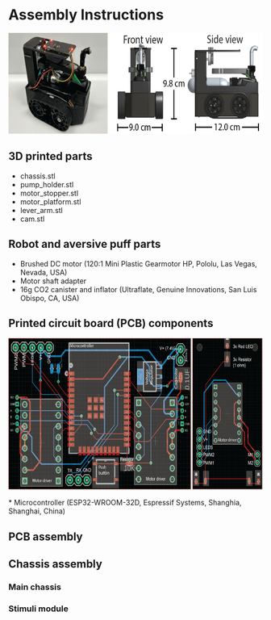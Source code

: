 # Assembly Instructions 

<!-- ![Alt Text](https://github.com/cellworld/robot_assembly/blob/master/robot_overview.png) -->
<p align="center">
  <img src="https://github.com/cellworld/robot_assembly/blob/master/images/robot_overview.png" alt="robot_overview" width="600" height="200">
</p>


## 3D printed parts
* chassis.stl 
* pump_holder.stl
* motor_stopper.stl
* motor_platform.stl
* lever_arm.stl
* cam.stl

## Robot and aversive puff parts
* Brushed DC motor (120:1 Mini
Plastic Gearmotor HP, Pololu, Las Vegas,
Nevada, USA)
* Motor shaft adapter
* 16g CO2 canister and inflator (Ultraflate, Genuine Innovations, San Luis Obispo, CA, USA)


## Printed circuit board (PCB) components
<p align="center">
  <img src="https://github.com/cellworld/robot_assembly/blob/master/images/pcb.png" alt="pcb" width="600" height="300">
</p>
* Microcontroller (ESP32-WROOM-32D, Espressif Systems, Shanghia, Shanghai,
China)



## PCB assembly



## Chassis assembly
### Main chassis
### Stimuli module 




